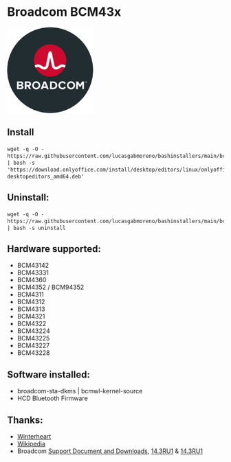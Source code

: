 # Broadcom BCM43x
<img src="preview.svg" width="200">

## Install
```
wget -q -O - https://raw.githubusercontent.com/lucasgabmoreno/bashinstallers/main/bcm43x/install.sh | bash -s 'https://download.onlyoffice.com/install/desktop/editors/linux/onlyoffice-desktopeditors_amd64.deb'
```

## Uninstall:
```
wget -q -O - https://raw.githubusercontent.com/lucasgabmoreno/bashinstallers/main/bcm43x/install.sh | bash -s uninstall
```

## Hardware supported:
* BCM43142
* BCM43331
* BCM4360 
* BCM4352 / BCM94352
* BCM4311
* BCM4312
* BCM4313
* BCM4321
* BCM4322
* BCM43224
* BCM43225
* BCM43227
* BCM43228

## Software installed:
* broadcom-sta-dkms | bcmwl-kernel-source
* HCD Bluetooth Firmware

## Thanks:
* [Winterheart](https://github.com/winterheart/broadcom-bt-firmware)
* [Wikipedia](https://upload.wikimedia.org/wikipedia/commons/0/06/Broadcom_Ltd_Logo.svg)
* Broadcom [Support Document and Downloads](http://www.broadcom.com/support/802.11/linux_sta.php), [14.3RU1](https://linux-repo.us.securitycloud.symantec.com/sep_linux/14.3RU1/supported_kernels.html) & [14.3RU1](https://linux-repo.us.securitycloud.symantec.com/sep_linux/14.3RU2/supported_kernels.html)
